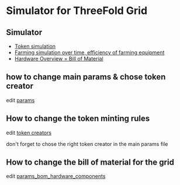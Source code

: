 # Simulator for ThreeFold Grid

## Simulator

- [Token simulation](threefold_simulator.ipynb)
- [Farming simulation over time, efficiency of farming equipment](nodebatch_simulator.ipynb)
- [Hardware Overview = Bill of Material](hardware_bill_of_material.ipynb)

## how to change main params & chose token creator

edit [params](params/params.py)

## How to change the token minting rules

edit [token creators](token_creators/)

don't forget to chose the right token creator in the main params file 

## How to change the bill of material for the grid

edit [params_bom_hardware_components](params/params_bom_hardware_components.py)


